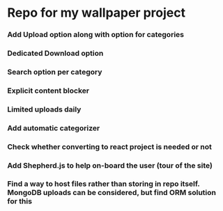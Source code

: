 # Repo for my wallpaper project

### Add Upload option along with option for categories
### Dedicated Download option
### Search option per category
### Explicit content blocker
### Limited uploads daily
### Add automatic categorizer
### Check whether converting to react project is needed or not
### Add Shepherd.js to help on-board the user (tour of the site)



### Find a way to host files rather than storing in repo itself. MongoDB uploads can be considered, but find ORM solution for this
